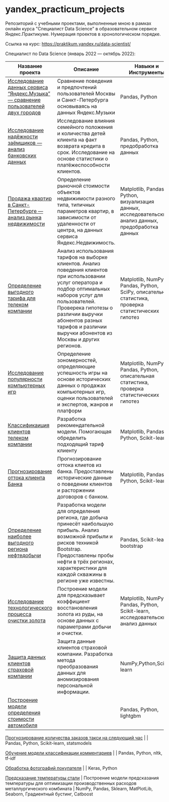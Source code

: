 # yandex_practicum_projects

Репозиторий с учебными проектами, выполненные мною в рамках онлайн курса "Специалист Data Science" в образовательном сервисе Яндекс.Практикуме.
Нумерация проектов в хронологическом порядке.

Ссылка на курс: https://praktikum.yandex.ru/data-scientist/

Специалист по Data Science (январь 2022 — октябрь 2022):

Название проекта | Описание | Навыки и Инструменты
---------------- | -------- | --------------------
[Исследование данных сервиса “Яндекс.Музыка” — сравнение пользователей двух городов](https://github.com/Nadezda-K/yandex_practicum_projects/tree/main/01_yandex.music_data_analysis) | Сравнение поведения и предпочтений пользователей Москвы и Санкт-Петербурга основываясь на данных Яндекс.Музыки | Pandas, Python
[Исследование надёжности заёмщиков — анализ банковских данных](https://github.com/Nadezda-K/yandex_practicum_projects/tree/main/02_bank_score_analysis) | Исследование влияния семейного положения и количества детей клиента на факт возврата кредита в срок. Исследование на основе статистики о  платёжеспособности клиентов. | Pandas, Python, предобработка данных
[Продажа квартир в Санкт-Петербурге — анализ рынка недвижимости](https://github.com/Nadezda-K/yandex_practicum_projects/tree/main/03_real_estate_analysis) | Определение рыночной стоимости объектов недвижимости разного типа, типичных параметров квартир, в зависимости от удаленности от центра, на данных сервиса Яндекс.Недвижимость. | Matplotlib, Pandas, Python, визуализация данных, исследовательский анализ данных, предобработка данных
[Определение выгодного тарифа для телеком компании](https://github.com/Nadezda-K/yandex_practicum_projects/tree/main/04_telecom_plan_analysis) | Анализ использования тарифов на выборке клиентов. Анализ поведения клиентов при использовании услуг оператора и подбор оптимальных наборов услуг для пользователей. Проверека гипотезы о различии выручки абонентов разных тарифов и различии выручки абонентов из Москвы и других регионов. | Matplotlib, NumPy, Pandas, Python, SciPy, описательная статистика, проверка статистических гипотез
[Исследование популярности компьютерных игр](https://github.com/Nadezda-K/yandex_practicum_projects/tree/main/05_computer_games_analysis) | Определение зономерностей, определяющие успешность игры на основе исторических данных о продажах компьютерных игр, оценки пользователей и экспертов, жанров и платформ | Matplotlib, NumPy, Pandas, Python, описательная статистика, проверка статистических гипотез
[Классификаиция клиентов телеком компании](https://github.com/Nadezda-K/yandex_practicum_projects/tree/main/06_telecom_plan_suggestion) | Разработка рекомендательной модели. Помогающая обределить подходящий тариф клиенту | Matplotlib, Pandas, Python, Scikit-learn
[Прогнозирование оттока клиента Банка](https://github.com/Nadezda-K/yandex_practicum_projects/tree/main/07_custumer_churn) | Прогнозирование оттока клиетов из банка. Предоставлены исторические данные о поведении клиентов и расторжении договоров с банком. | Matplotlib, Pandas, Python, Scikit-learn
[Определение наиболее выгодного региона нефтедобычи](https://github.com/Nadezda-K/yandex_practicum_projects/tree/main/08_choosing_location_for_oil_well) | Разработка модели для определения региона, где добыча принесёт наибольшую прибыль. Анализ возможной прибыли и рисков техникой Bootstrap. Предоставлены пробы нефти в трёх регионах, характеристики для каждой скважины в регионе уже известны. | Pandas, Scikit-learn, bootstrap
[Исследование технологического процесса очистки золота](https://github.com/Nadezda-K/yandex_practicum_projects/tree/main/09_gold_recovery) | Построение модели для предсказывает коэффициент восстановления золота из руды, на основе данных с параметрами добычи и очистки. | Matplotlib, NumPy, Pandas, Python, Scikit-learn, исследовательский анализ данных
[Защита данных клиентов страховой компании](https://github.com/Nadezda-K/yandex_practicum_projects/tree/main/10_personal_data) | Защита данные клиентов страховой компании. Разработка метода преобразования данных для аномизирования персональной информации. | NumPy,Python,Scikit-learn
[Построение модели определения стоимости автомобиля](https://github.com/Nadezda-K/yandex_practicum_projects/tree/main/11_car_price_prediction) |  | Pandas, Python, lightgbm

[Прогнозирование количества заказов такси на следующий час](https://github.com/Nadezda-K/yandex_practicum_projects/tree/main/12_taxi_orders_prediction) |  | Pandas, Python, Scikit-learn, statsmodels

[Обучение модели классификации комментариев](https://github.com/Nadezda-K/yandex_practicum_projects/tree/main/13_toxic_comments) |  | Pandas, Python, nltk, tf-idf

[Обработка фотографий покупателя](https://github.com/Nadezda-K/yandex_practicum_projects/tree/main/14_face_recognition) |  | Keras, Python

[Предсказание температуры стали](https://github.com/Nadezda-K/yandex_practicum_projects/tree/main/15_steel_temperature_prediction) | Построение модели предсказания температуры для оптимизации производственных расходов металлургического комбината | NumPy, Pandas, Sklearn, MatPlotLib, Seaborn, Градиентный бустинг, Сatboost

